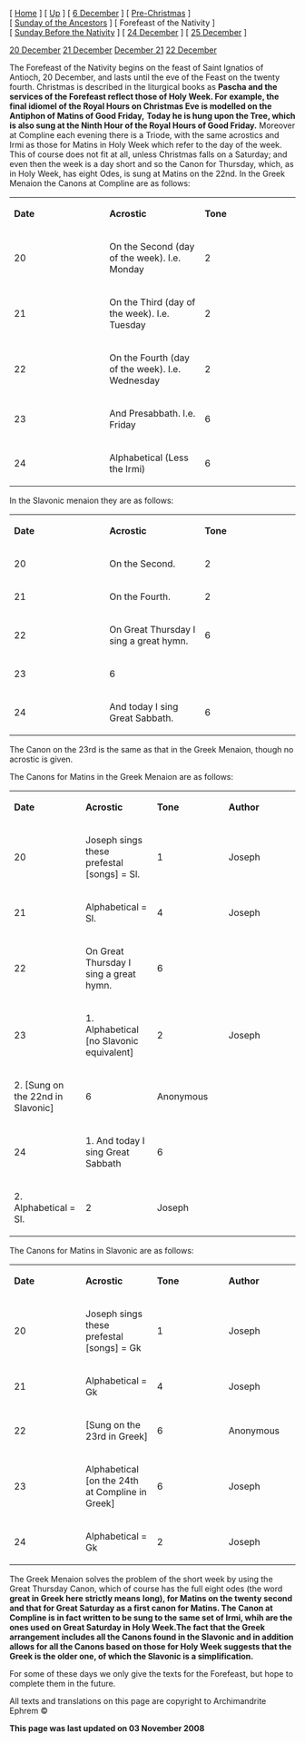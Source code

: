 \[ [Home](index.md) \] \[ [Up](dec-int.md) \] \[ [6 December](6_december.md) \] \[ [Pre-Christmas](pre-christmas.md) \] \[ [Sunday of the Ancestors](sunday_of_the_ancestors.md) \] \[ Forefeast of the Nativity \] \[ [Sunday Before the Nativity](sunbefnat.md) \] \[ [24 December](24dec.md) \] \[ [25 December](25dec.md) \]

[20 December](20dec.md) [21 December](21dec.md) [December 21](december_21.md) [22 December](22dec.md)

The Forefeast of the Nativity begins on the feast of Saint Ignatios of Antioch, 20 December, and lasts until the eve of the Feast on the twenty fourth. Christmas is described in the liturgical books as **Pascha and the services of the Forefeast reflect those of Holy Week. For example, the final idiomel of the Royal Hours on Christmas Eve is modelled on the Antiphon of Matins of Good Friday,** **Today he is hung upon the Tree, which is also sung at the Ninth Hour of the Royal Hours of Good Friday.** Moreover at Compline each evening there is a Triode, with the same acrostics and Irmi as those for Matins in Holy Week which refer to the day of the week. This of course does not fit at all, unless Christmas falls on a Saturday; and even then the week is a day short and so the Canon for Thursday, which, as in Holy Week, has eight Odes, is sung at Matins on the 22nd. In the Greek Menaion the Canons at Compline are as follows:

<table>
<colgroup>
<col width="33%" />
<col width="33%" />
<col width="33%" />
</colgroup>
<tbody>
<tr class="odd">
<td><p><strong>Date</strong></p></td>
<td><p><strong>Acrostic</strong></p></td>
<td><p><strong>Tone</strong></p></td>
</tr>
<tr class="even">
<td><p>20</p></td>
<td><p>On the Second (day of the week). I.e. Monday</p></td>
<td><p>2</p></td>
</tr>
<tr class="odd">
<td><p>21</p></td>
<td><p>On the Third (day of the week). I.e. Tuesday</p></td>
<td><p>2</p></td>
</tr>
<tr class="even">
<td><p>22</p></td>
<td><p>On the Fourth (day of the week). I.e. Wednesday</p></td>
<td><p>2</p></td>
</tr>
<tr class="odd">
<td><p>23</p></td>
<td><p>And Presabbath. I.e. Friday</p></td>
<td><p>6</p></td>
</tr>
<tr class="even">
<td><p>24</p></td>
<td><p>Alphabetical (Less the Irmi)</p></td>
<td><p>6</p></td>
</tr>
</tbody>
</table>

In the Slavonic menaion they are as follows:

<table>
<colgroup>
<col width="33%" />
<col width="33%" />
<col width="33%" />
</colgroup>
<tbody>
<tr class="odd">
<td><p><strong>Date</strong></p></td>
<td><p><strong>Acrostic</strong></p></td>
<td><p><strong>Tone</strong></p></td>
</tr>
<tr class="even">
<td><p>20</p></td>
<td><p>On the Second.</p></td>
<td>2</td>
</tr>
<tr class="odd">
<td><p>21</p></td>
<td><p>On the Fourth.</p></td>
<td>2</td>
</tr>
<tr class="even">
<td><p>22</p></td>
<td><p>On Great Thursday I sing a great hymn.</p></td>
<td>6</td>
</tr>
<tr class="odd">
<td><p>23</p></td>
<td>6</td>
<td></td>
</tr>
<tr class="even">
<td><p>24</p></td>
<td><p>And today I sing Great Sabbath.</p></td>
<td>6</td>
</tr>
</tbody>
</table>

The Canon on the 23rd is the same as that in the Greek Menaion, though no acrostic is given.

The Canons for Matins in the Greek Menaion are as follows:

<table>
<colgroup>
<col width="25%" />
<col width="25%" />
<col width="25%" />
<col width="25%" />
</colgroup>
<tbody>
<tr class="odd">
<td><p><strong>Date</strong></p></td>
<td><p><strong>Acrostic</strong></p></td>
<td><p><strong>Tone</strong></p></td>
<td><p><strong>Author</strong></p></td>
</tr>
<tr class="even">
<td><p>20</p></td>
<td><p>Joseph sings these prefestal [songs] = Sl.</p></td>
<td><p>1</p></td>
<td><p>Joseph</p></td>
</tr>
<tr class="odd">
<td><p>21</p></td>
<td><p>Alphabetical = Sl.</p></td>
<td><p>4</p></td>
<td><p>Joseph</p></td>
</tr>
<tr class="even">
<td><p>22</p></td>
<td><p>On Great Thursday I sing a great hymn.</p></td>
<td><p>6</p></td>
<td></td>
</tr>
<tr class="odd">
<td><p>23</p></td>
<td><p>1. Alphabetical [no Slavonic equivalent]</p></td>
<td><p>2</p></td>
<td><p>Joseph</p></td>
</tr>
<tr class="even">
<td><p>2. [Sung on the 22nd in Slavonic]</p></td>
<td><p>6</p></td>
<td><p>Anonymous</p></td>
<td></td>
</tr>
<tr class="odd">
<td><p>24</p></td>
<td><p>1. And today I sing Great Sabbath</p></td>
<td><p>6</p></td>
<td></td>
</tr>
<tr class="even">
<td><p>2. Alphabetical = Sl.</p></td>
<td><p>2</p></td>
<td><p>Joseph</p></td>
<td></td>
</tr>
</tbody>
</table>

The Canons for Matins in Slavonic are as follows:

<table>
<colgroup>
<col width="25%" />
<col width="25%" />
<col width="25%" />
<col width="25%" />
</colgroup>
<tbody>
<tr class="odd">
<td><p><strong>Date</strong></p></td>
<td><p><strong>Acrostic</strong></p></td>
<td><p><strong>Tone</strong></p></td>
<td><p><strong>Author</strong></p></td>
</tr>
<tr class="even">
<td><p>20</p></td>
<td><p>Joseph sings these prefestal [songs] = Gk</p></td>
<td><p>1</p></td>
<td><p>Joseph</p></td>
</tr>
<tr class="odd">
<td><p>21</p></td>
<td><p>Alphabetical = Gk</p></td>
<td><p>4</p></td>
<td><p>Joseph</p></td>
</tr>
<tr class="even">
<td><p>22</p></td>
<td><p>[Sung on the 23rd in Greek]</p></td>
<td><p>6</p></td>
<td><p>Anonymous</p></td>
</tr>
<tr class="odd">
<td><p>23</p></td>
<td><p>Alphabetical [on the 24th at Compline in Greek]</p></td>
<td><p>6</p></td>
<td><p>Joseph</p></td>
</tr>
<tr class="even">
<td><p>24</p></td>
<td><p>Alphabetical = Gk</p></td>
<td><p>2</p></td>
<td><p>Joseph</p></td>
</tr>
</tbody>
</table>

The Greek Menaion solves the problem of the short week by using the Great Thursday Canon, which of course has the full eight odes (the word **great in Greek here strictly means** **long), for Matins on the twenty second and that for Great Saturday as a first canon for Matins. The Canon at Compline is in fact written to be sung to the same set of Irmi, whih are the ones used on Great Saturday in Holy Week.The fact that the Greek arrangement includes all the Canons found in the Slavonic and in addition allows for all the Canons based on those for Holy Week suggests that the Greek is the older one, of which the Slavonic is a simplification.**

For some of these days we only give the texts for the Forefeast, but hope to complete them in the future.

All texts and translations on this page are copyright to Archimandrite Ephrem ©

**This page was last updated on 03 November 2008**
